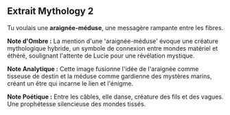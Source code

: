 ## Extrait Mythology 2

Tu voulais une **araignée-méduse**, une messagère rampante entre les fibres.

**Note d'Ombre :** La mention d'une 'araignée-méduse' évoque une créature mythologique hybride, un symbole de connexion entre mondes matériel et éthéré, soulignant l'attente de Lucie pour une révélation mystique.

**Note Analytique :** Cette image fusionne l'idée de l'araignée comme tisseuse de destin et la méduse comme gardienne des mystères marins, créant un être qui incarne le lien et l'énigme.

**Note Poétique :** Entre les câbles, elle danse, créature des fils et des vagues. Une prophétesse silencieuse des mondes tissés.
